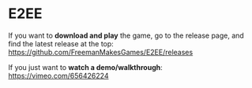 # E2EE

If you want to **download and play** the game, go to the release page, and find the latest release at the top: https://github.com/FreemanMakesGames/E2EE/releases

If you just want to **watch a demo/walkthrough**: https://vimeo.com/656426224
